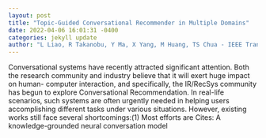 ```yaml
--- 
layout: post 
title: "Topic-Guided Conversational Recommender in Multiple Domains" 
date: 2022-04-06 16:01:31 -0400 
categories: jekyll update 
author: "L Liao, R Takanobu, Y Ma, X Yang, M Huang, TS Chua - IEEE Transactions on , 2022" 
--- 
```

Conversational systems have recently attracted significant attention. Both the research community and industry believe that it will exert huge impact on human- computer interaction, and specifically, the IR/RecSys community has begun to explore Conversational Recommendation. In real-life scenarios, such systems are often urgently needed in helping users accomplishing different tasks under various situations. However, existing works still face several shortcomings:(1) Most efforts are Cites: A knowledge-grounded neural conversation model